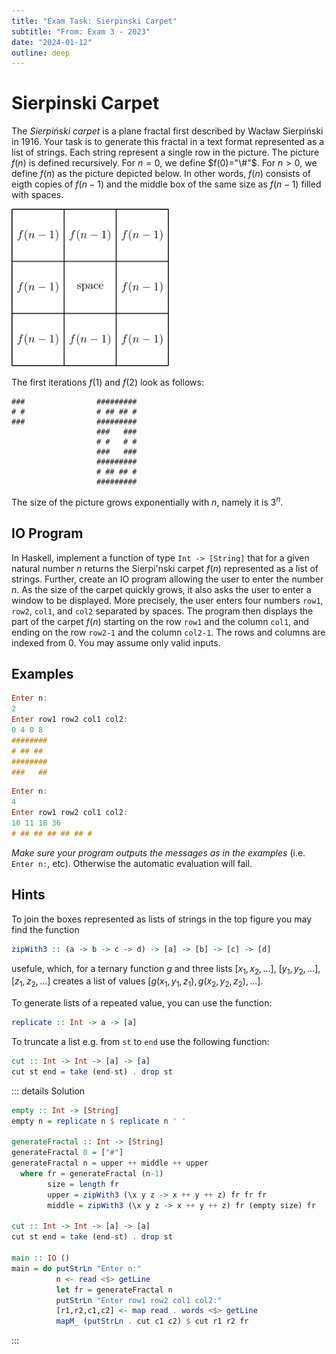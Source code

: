 ```yaml
---
title: "Exam Task: Sierpinski Carpet"
subtitle: "From: Exam 3 - 2023"
date: "2024-01-12"
outline: deep
---
```


# Sierpinski Carpet
 
The *Sierpiński carpet* is a plane fractal first described by Wacław Sierpiński in 1916.
Your task is to generate this fractal in a text format represented as a list of strings. 
Each string represent a single row in the picture. The picture $f(n)$ is defined recursively.
For $n=0$, we define $f(0)="\#"$. For $n>0$, we define $f(n)$ as the picture depicted below.
In other words, $f(n)$ consists of eigth copies of $f(n-1)$ and 
the middle box of the same size as $f(n-1)$ filled with spaces.

<img src="/img/sierpinski-carpet-construction.svg" style="width: 50%; margin: auto;">


The first iterations $f(1)$ and $f(2)$ look as follows:
```
###                #########
# #                # ## ## #
###                #########  
                   ###   ###
                   # #   # #
                   ###   ###  
                   #########
                   # ## ## #
                   #########  
```

The size of the picture grows exponentially with $n$, namely it is $3^n$.

## IO Program

In Haskell, implement a function of type `Int -> [String]` that for a given
natural number $n$ returns the Sierpi\'nski carpet $f(n)$ represented as a list of strings.
Further, create an IO program allowing the user to enter the number $n$. As the size of 
the carpet quickly grows, it also asks the user to enter a window to be displayed.
More precisely, the user enters four numbers `row1`, `row2`, `col1`,
and `col2` separated by spaces. The program then displays the part of the 
carpet $f(n)$ starting on the row `row1` and the column `col1`, and ending on 
the row `row2-1` and the column `col2-1`. The rows and columns are indexed from $0$.
You may assume only valid inputs.

## Examples

```haskell
Enter n:
2
Enter row1 row2 col1 col2:
0 4 0 8
########
# ## ## 
########
###   ##
```

```haskell
Enter n:
4
Enter row1 row2 col1 col2:
10 11 18 36
# ## ## ## ## ## #
```

_Make sure your program outputs the messages as in the examples_ (i.e. `Enter n:`, etc).  Otherwise
the automatic evaluation will fail.

## Hints

To join the boxes represented as lists of strings in the top figure you may find the function
```haskell
zipWith3 :: (a -> b -> c -> d) -> [a] -> [b] -> [c] -> [d]  
```
usefule, which, for a ternary function $g$ and three lists $[x_1,x_2,\ldots]$, 
$[y_1,y_2,\ldots]$, $[z_1,z_2,\ldots]$ creates a list of values
$[g(x_1,y_1,z_1),g(x_2,y_2,z_2),\ldots]$. 

To generate lists of a repeated value, you can use the function:
```haskell
replicate :: Int -> a -> [a]
```

To truncate a list e.g. from `st` to `end` use the following function:
```haskell
cut :: Int -> Int -> [a] -> [a]
cut st end = take (end-st) . drop st  
```

::: details Solution
```haskell
empty :: Int -> [String]
empty n = replicate n $ replicate n ' '

generateFractal :: Int -> [String]
generateFractal 0 = ["#"]
generateFractal n = upper ++ middle ++ upper
  where fr = generateFractal (n-1)
        size = length fr
        upper = zipWith3 (\x y z -> x ++ y ++ z) fr fr fr
        middle = zipWith3 (\x y z -> x ++ y ++ z) fr (empty size) fr

cut :: Int -> Int -> [a] -> [a]
cut st end = take (end-st) . drop st

main :: IO ()
main = do putStrLn "Enter n:"
          n <- read <$> getLine
          let fr = generateFractal n
          putStrLn "Enter row1 row2 col1 col2:"
          [r1,r2,c1,c2] <- map read . words <$> getLine
          mapM_ (putStrLn . cut c1 c2) $ cut r1 r2 fr
```
:::

